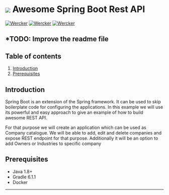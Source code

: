 # <img src="https://github.com/tino097/awesome-spring-boot-rest-api/raw/master/spring-boot-logo.png" align="absmiddle"/> Awesome Spring Boot Rest API

[![Wercker](https://img.shields.io/badge/spring--boot-2.1.5.RELEASE-green.svg?style=flat-square&logo=spring)](https://spring.io/projects/spring-boot)
[![Wercker](https://img.shields.io/badge/java-8-blue.svg?style=flat-square&logo=java)](https://openjdk.java.net/install/)
[![Wercker](https://img.shields.io/badge/gradle-6.11-brightgreen.svg?style=flat-square&logo=gradle)](https://gradle.org/install/)

*TODO: Improve the readme file
---

## Table of contents
1. [Introduction](#introduction)
2. [Prerequisites](#prerequisites)


## Introduction

 Spring Boot is an extension of the Spring framework. It can be used to skip boilerplate code for configuring the applications.
 In this example we will use its powerful and easy approach to give an example of how to build awesome REST API. 
 
 For that purpose we will create an application which can be used as Company catalogue. We will be able to add, edit and delete companies and expose
 REST endpoint for that purpose. Additionally it will be an option to add Owners or Industries to specific company

## Prerequisites

- Java 1.8+
- Gradle 6.1.1
- Docker
---
